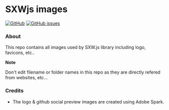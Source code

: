 # SXWjs images
[![GitHub](https://img.shields.io/github/license/sxwjs/sxwjs-images.svg?logo=github&style=flat-square)](#)
[![GitHub issues](https://img.shields.io/github/issues-raw/sxwjs/sxwjs-images.svg?logo=github&style=flat-square)](#)

### About
This repo contains all images used by SXW.js library including logo, favicons, etc..

**Note**

Don't edit filename or folder names in this repo as they are directly refered from websites, etc...

### Credits
 - The logo & github social preview images are created using Adobe Spark.
